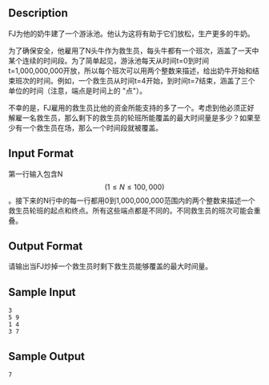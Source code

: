 ## Description

FJ为他的奶牛建了一个游泳池。他认为这将有助于它们放松，生产更多的牛奶。

为了确保安全，他雇用了N头牛作为救生员，每头牛都有一个班次，涵盖了一天中某个连续的时间段。为了简单起见，游泳池每天从时间t=0到时间t=1,000,000,000开放，所以每个班次可以用两个整数来描述，给出奶牛开始和结束班次的时间。例如，一个救生员从时间t=4开始，到时间t=7结束，涵盖了三个单位的时间（注意，端点是时间上的 "点"）。

不幸的是，FJ雇用的救生员比他的资金所能支持的多了一个。考虑到他必须正好解雇一名救生员，那么剩下的救生员的轮班所能覆盖的最大时间量是多少？如果至少有一个救生员在场，那么一个时间段就被覆盖。

## Input Format

第一行输入包含N$$(1 \leq N \leq 100,000)$$。接下来的N行中的每一行都用0到1,000,000,000范围内的两个整数来描述一个救生员轮班的起点和终点。所有这些端点都是不同的。不同救生员的班次可能会重叠。

## Output Format

请输出当FJ炒掉一个救生员时剩下救生员能够覆盖的最大时间量。

## Sample Input

```
3
5 9
1 4
3 7
```

## Sample Output

```
7
```



